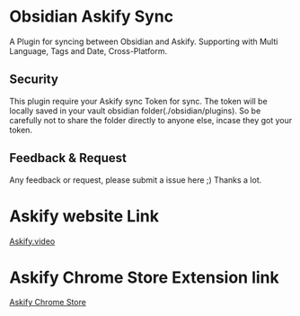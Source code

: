 # Obsidian Askify Sync
A Plugin for syncing between Obsidian and Askify. Supporting with Multi Language, Tags and Date, Cross-Platform. 

## Security

This plugin require your Askify sync Token for sync. The token will be locally saved in your vault obsidian folder(./obsidian/plugins). So be carefully not to share the folder directly to anyone else, incase they got your token.

## Feedback & Request

Any feedback or request, please submit a issue here ;)
Thanks a lot.

# Askify website Link
[Askify.video](https://askify.video/)

# Askify Chrome Store Extension link
 [Askify Chrome Store ](https://chrome.google.com/webstore/detail/askify-youtube-notes/njdhimdgnbonemdigklhjeallomiipec)